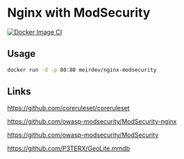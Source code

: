 # Nginx with ModSecurity

[![Docker Image CI](https://github.com/meirdev/nginx-modsecurity/actions/workflows/docker-push.yml/badge.svg)](https://github.com/meirdev/nginx-modsecurity/actions/workflows/docker-push.yml)

## Usage

```bash
docker run -d -p 80:80 meirdev/nginx-modsecurity
```

## Links

https://github.com/coreruleset/coreruleset

https://github.com/owasp-modsecurity/ModSecurity-nginx

https://github.com/owasp-modsecurity/ModSecurity

https://github.com/P3TERX/GeoLite.mmdb
